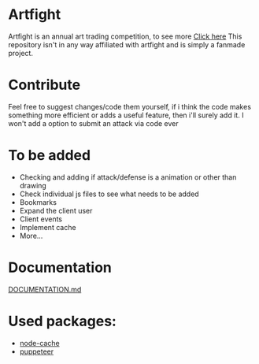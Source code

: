 # Artfight
Artfight is an annual art trading competition, to see more [Click here](https://artfight.net)
This repository isn't in any way affiliated with artfight and is simply a fanmade project.
# Contribute
Feel free to suggest changes/code them yourself, if i think the code makes something more efficient or adds a useful feature, then i'll surely add it.
I won't add a option to submit an attack via code ever
# To be added
- Checking and adding if attack/defense is a animation or other than drawing
- Check individual js files to see what needs to be added
- Bookmarks
- Expand the client user
- Client events
- Implement cache
- More...
# Documentation
[DOCUMENTATION.md](https://github.com/JuanNotTheHuman/Artfight/blob/main/DOCUMENTATION.md)
# Used packages:
- [node-cache](https://www.npmjs.com/package/node-cache)
- [puppeteer](https://www.npmjs.com/package/puppeteer)